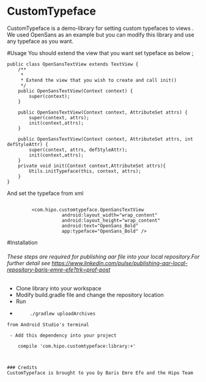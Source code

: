 # CustomTypeface

CustomTypeface is a demo-library for setting custom typefaces to views . We used OpenSans as an example but you can modify this library and use any typeface as you want.



#Usage
You should extend the view that you want set typeface as below ;

```
public class OpenSansTextView extends TextView {
    /**
     *
     * Extend the view that you wish to create and call init()
     */
    public OpenSansTextView(Context context) {
        super(context);
    }

    public OpenSansTextView(Context context, AttributeSet attrs) {
        super(context, attrs);
        init(context,attrs);
    }

    public OpenSansTextView(Context context, AttributeSet attrs, int defStyleAttr) {
        super(context, attrs, defStyleAttr);
        init(context,attrs);
    }
    private void init(Context context,AttributeSet attrs){
        Utils.initTypeface(this, context, attrs);
    }
}
```

And set the typeface from xml
```

         <com.hipo.customtypeface.OpenSansTextView
                    android:layout_width="wrap_content"
                    android:layout_height="wrap_content"
                    android:text="OpenSans_Bold"
                    app:typeface="OpenSans_Bold" />
```



#Installation

###### These steps are required for publishing aar file into your local repository.For further detail see https://www.linkedin.com/pulse/publishing-aar-local-repository-baris-emre-efe?trk=prof-post
 - Clone library into your workspace
 - Modify build.gradle file and change the repository location
 - Run
 - ```sh
        ./gradlew uploadArchives
```
from Android Studio's terminal

 - Add this dependency into your project
   ```
        compile 'com.hipo.customtypeface:library:+'
```


### Credits
CustomTypeface is brought to you by Baris Emre Efe and the Hipo Team


